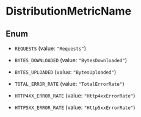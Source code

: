 

# DistributionMetricName

## Enum


* `REQUESTS` (value: `"Requests"`)

* `BYTES_DOWNLOADED` (value: `"BytesDownloaded"`)

* `BYTES_UPLOADED` (value: `"BytesUploaded"`)

* `TOTAL_ERROR_RATE` (value: `"TotalErrorRate"`)

* `HTTP4XX_ERROR_RATE` (value: `"Http4xxErrorRate"`)

* `HTTP5XX_ERROR_RATE` (value: `"Http5xxErrorRate"`)



